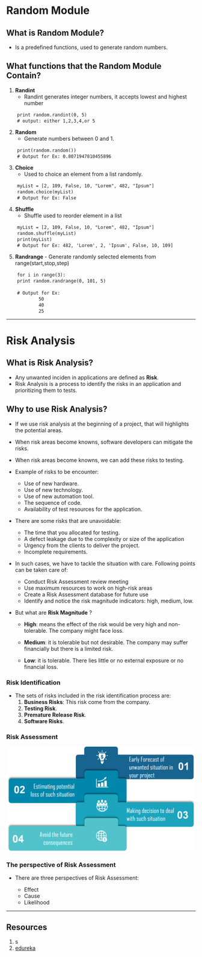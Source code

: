 # Random Module

## What is Random Module?
  - Is a predefined functions, used to generate random numbers.

## What functions that the Random Module Contain?
  1. **Randint**
     - Randint generates integer numbers, it accepts lowest and highest number
```
    print random.randint(0, 5)
    # output: either 1,2,3,4,or 5
``` 
  2. **Random**
     - Generate numbers between 0 and 1.
```
    print(random.random())
    # Output for Ex: 0.8071947810455896
``` 
  3. **Choice**
     -  Used to choice an element from a list randomly.
```
    myList = [2, 109, False, 10, "Lorem", 482, "Ipsum"]
    random.choice(myList)
    # Output for Ex: False
```
  4. **Shuffle**
     -  Shuffle used to reorder element in a list

```
    myList = [2, 109, False, 10, "Lorem", 482, "Ipsum"]
    random.shuffle(myList)
    print(myList)
    # Output for Ex: 482, 'Lorem', 2, 'Ipsum', False, 10, 109]
```

  5. **Randrange**
    - Generate randomly selected elements from range(start,stop,step)

```
    for i in range(3):
    print random.randrange(0, 101, 5)

    # Output for Ex:
            50
            40
            25
```

---

# Risk Analysis

## What is Risk Analysis?
  - Any unwanted inciden in applications are defined as **Risk**.
  - Risk Analysis is a process to identify the risks in an application and prioritizing them to tests.

## Why to use Risk Analysis?
  - If we use risk analysis at the beginning of a project, that will highlights the potential areas.
  - When risk areas become knowns, software developers can mitigate the risks.
  - When risk areas become knowns, we can add these risks to testing.
  - Example of risks to be encounter:
    - Use of new hardware.
    - Use of new technology.
    - Use of new automation tool.
    - The sequence of code.
    - Availability of test resources for the application.
  
  - There are some risks that are unavoidable:
    - The time that you allocated for testing.
    - A defect leakage due to the complexity or size of the application
    - Urgency from the clients to deliver the project.
    - Incomplete requirements.
  
  - In such cases, we have to tackle the situation with care. Following points can be taken care of:
    - Conduct Risk Assessment review meeting
    - Use maximum resources to work on high-risk areas
    - Create a Risk Assessment database for future use
    - Identify and notice the risk magnitude indicators: high, medium, low.

  * But what are **Risk Magnitude** ?
    * **High**: means the effect of the risk would be very high and non-tolerable. The company might face loss.
    * **Medium**: it is tolerable but not desirable. The company may suffer financially but there is a limited risk.

    * **Low**: it is tolerable. There lies little or no external exposure or no financial loss.

### Risk Identification
  - The sets of risks included in the risk identification process are:
    1. **Business Risks**: This risk come from the company.
    2. **Testing Risk**.
    3. **Premature Release Risk**.
    4. **Software Risks**.

### Risk Assessment
 ![Risk Assessment](./class-06-img/Risk%20Assessment.png)

### The perspective of Risk Assessment
  - There are three perspectives of Risk Assessment:

    - Effect
    - Cause
    - Likelihood

 


---
## Resources
  1. s
  2. [edureka](https://www.edureka.co/blog/risk-analysis-in-software-testing/#WhyuseRiskAnalysis?)